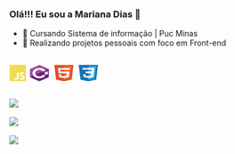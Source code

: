 ### Olá!!! Eu sou a Mariana Dias 👋




- 🔭 Cursando Sistema de informação | Puc Minas
- 🌱 Realizando projetos pessoais com foco em Front-end

 <div style="display: inline_block"><br>
   
 <img align="center" alt="Mariana-Js" height="30" width="30" src="https://raw.githubusercontent.com/devicons/devicon/master/icons/javascript/javascript-plain.svg"> 
  <img align="center" alt="Mariana-Csharp" height="30" width="40" src="https://raw.githubusercontent.com/devicons/devicon/master/icons/csharp/csharp-original.svg">
  <img align="center" alt="Mariana-HTML" height="30" width="40" src="https://raw.githubusercontent.com/devicons/devicon/master/icons/html5/html5-original.svg">
  <img align="center" alt="Mariana-CSS" height="30" width="40" src="https://raw.githubusercontent.com/devicons/devicon/master/icons/css3/css3-original.svg">
  </div>

  <div style= "display:inline"> <br> 
  
  <a href="https://instagram.com/mariana_dias503" target="_blank"><img src="https://img.shields.io/badge/-Instagram-%23E4405F?style=for-the-badge&logo=instagram&logoColor=white" target="_blank"></a>

  <a href = "mailto:marianadias072004@gmail.com"><img src="https://img.shields.io/badge/-Gmail-%23333?style=for-the-badge&logo=gmail&logoColor=white" target="_blank"></a>

  <a href="https://www.linkedin.com/in/mariana-d-337610217" target="_blank"><img src="https://img.shields.io/badge/-LinkedIn-%230077B5?style=for-the-badge&logo=linkedin&logoColor=white" target="_blank"></a> 
  
</div>

          
          
 
          

          
          
          
          
